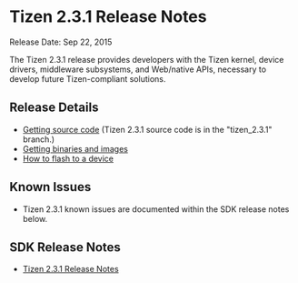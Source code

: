 # Tizen 2.3.1 Release Notes

Release Date: Sep 22, 2015

The Tizen 2.3.1 release provides developers with the Tizen kernel, device drivers, middleware subsystems, and Web/native APIs, necessary to develop future Tizen-compliant solutions.

## Release Details

- [Getting source code](http://review.tizen.org/git/) (Tizen 2.3.1 source code is in the "tizen_2.3.1" branch.)
- [Getting binaries and images](http://download.tizen.org/releases/2.3.1/)
- [How to flash to a device](https://wiki.tizen.org/wiki/Flash_Tizen_2.3_Image_to_Reference_Device)

## Known Issues

- Tizen 2.3.1 known issues are documented within the SDK release notes below.

## SDK Release Notes

- [Tizen 2.3.1 Release Notes](https://developer.tizen.org/tizen-2.3-sdk-release-notes)
